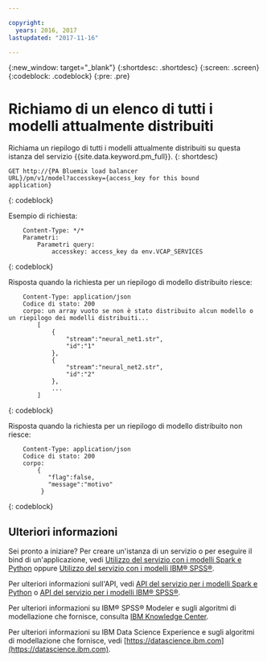 ```yaml
---

copyright:
  years: 2016, 2017
lastupdated: "2017-11-16"

---
```


{:new_window: target="_blank"}
{:shortdesc: .shortdesc}
{:screen: .screen}
{:codeblock: .codeblock}
{:pre: .pre}

# Richiamo di un elenco di tutti i modelli attualmente distribuiti

Richiama un riepilogo di tutti i modelli attualmente distribuiti su questa istanza del servizio
{{site.data.keyword.pm_full}}.
{: shortdesc}

```
GET http://{PA Bluemix load balancer
URL}/pm/v1/model?accesskey={access_key for this bound
application}
```
{: codeblock}

Esempio di
richiesta:

```
    Content-Type: */*
    Parametri:
        Parametri query:
            accesskey: access_key da env.VCAP_SERVICES
```
{: codeblock}

Risposta quando la richiesta per un riepilogo di modello distribuito riesce:

```
    Content-Type: application/json
    Codice di stato: 200
    corpo: un array vuoto se non è stato distribuito alcun modello o un riepilogo dei modelli distribuiti...
        [
            {
                "stream":"neural_net1.str",
                "id":"1"
            },
            {
                "stream":"neural_net2.str",
                "id":"2"
            },
            ...
        ]
```
{: codeblock}

Risposta quando la richiesta per un riepilogo di modello distribuito non riesce:

```
    Content-Type: application/json
    Codice di stato: 200
    corpo:
        {
           "flag":false,
           "message":"motivo"
         }
```
{: codeblock}

## Ulteriori informazioni

Sei pronto a iniziare? Per creare un'istanza di un servizio o per eseguire il bind
di un'applicazione, vedi [Utilizzo del servizio con i modelli Spark e Python](using_pm_service_dsx.html) oppure
[Utilizzo del servizio con i modelli IBM® SPSS®](using_pm_service.html).

Per ulteriori informazioni sull'API, vedi [API del servizio per i modelli Spark e Python](pm_service_api_spark.html) o [API del
servizio per i modelli IBM® SPSS®](pm_service_api_spss.html).

Per ulteriori informazioni su IBM® SPSS® Modeler e sugli algoritmi di modellazione che fornisce, consulta
[IBM Knowledge Center](https://www.ibm.com/support/knowledgecenter/SS3RA7).

Per ulteriori informazioni su IBM Data Science Experience e sugli algoritmi di
modellazione che fornisce, vedi [https://datascience.ibm.com](https://datascience.ibm.com).
